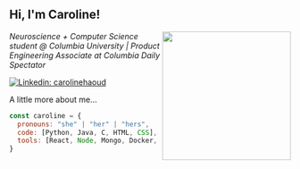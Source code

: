 <h2> Hi, I'm Caroline! </h2>
<img align='right' src="https://media1.giphy.com/media/YPQ62IX4xd60xJDaBu/giphy.gif?cid=790b7611e7562db4f680611a56e95f7806bf246fd10fb65d&rid=giphy.gif&ct=s" width="230">

<p><em>Neuroscience + Computer Science student @ Columbia University | Product Engineering Associate  at Columbia Daily Spectator 
  <a href="https://www.columbiaspectator.com/"></a>
</em></p>

[![Linkedin: carolinehaoud](https://img.shields.io/badge/-carolinehaoud-blue?style=flat-square&logo=Linkedin&logoColor=white&link=https://www.linkedin.com/in/caroline-haoud/)](https://www.linkedin.com/in/caroline-haoud/)


A little more about me...  

```javascript
const caroline = {
  pronouns: "she" | "her" | "hers",
  code: [Python, Java, C, HTML, CSS],
  tools: [React, Node, Mongo, Docker, Git],
}
```

